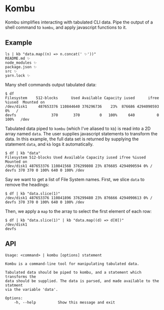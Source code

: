 # Kombu

Kombu simplifies interacting with tabulated CLI data. Pipe the output of a shell command to `kombu`, and apply javascript functions to it.

## Example

```shell
ls | kb "data.map((n) => n.concat(' ✨'))"
README.md ✨
node_modules ✨
package.json ✨
src ✨
yarn.lock ✨
```

Many shell commands output tabulated data:

```shell
$ df
Filesystem    512-blocks      Used Available Capacity iused      ifree %iused  Mounted on
/dev/disk1     487653376 110844640 376296736    23%  876686 4294090593    0%   /
devfs                370       370         0   100%     640          0  100%   /dev
```

Tabulated data piped to `kombu` (which I've aliased to `kb`) is read into a 2D array named `data`. The user supplies javascript statements to transform the data. In this example, the full data set is returned by supplying the statement `data`, and `kb` logs it automatically.

```shell
$ df | kb "data"
Filesystem 512-blocks Used Available Capacity iused ifree %iused Mounted on
/dev/disk1 487653376 110841568 376299808 23% 876685 4294090594 0% /
devfs 370 370 0 100% 640 0 100% /dev
```

Say we want to get a list of File System  names. First, we slice `data` to remove the headings:

```shell
$ df | kb "data.slice(1)"
/dev/disk1 487653376 110841896 376299480 23% 876666 4294090613 0% /
devfs 370 370 0 100% 640 0 100% /dev
```

Then, we apply a `map` to the array to select the first element of each row:

```shell
$ df | kb "data.slice(1)" | kb "data.map((d) => d[0])"
/dev/disk1
devfs
```

## API

```
Usage: <command> | kombu [options] statement

Kombu is a command-line tool for manipulating tabulated data.

Tabulated data should be piped to kombu, and a statement which transforms the
data should be supplied. The data is parsed, and made available to the statment
via the variable 'data'.

Options:
    -h, --help          Show this message and exit
```

